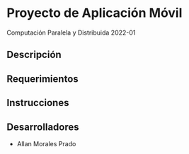 # Proyecto de Aplicación Móvil
Computación Paralela y Distribuida 2022-01

## Descripción

## Requerimientos

## Instrucciones

## Desarrolladores
- Allan Morales Prado